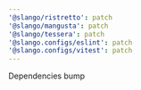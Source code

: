 ```yaml
---
'@slango/ristretto': patch
'@slango/mangusta': patch
'@slango/tessera': patch
'@slango.configs/eslint': patch
'@slango.configs/vitest': patch
---
```


Dependencies bump
